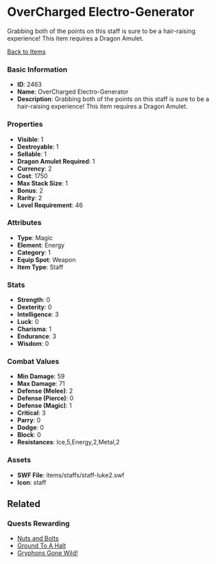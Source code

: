 # OverCharged Electro-Generator

Grabbing both of the points on this staff is sure to be a hair-raising experience! This item requires a Dragon Amulet.

[Back to Items](../items.md)

### Basic Information

- **ID**: 2463
- **Name**: OverCharged Electro-Generator
- **Description**: Grabbing both of the points on this staff is sure to be a hair-raising experience! This item requires a Dragon Amulet.

### Properties

- **Visible**: 1
- **Destroyable**: 1
- **Sellable**: 1
- **Dragon Amulet Required**: 1
- **Currency**: 2
- **Cost**: 1750
- **Max Stack Size**: 1
- **Bonus**: 2
- **Rarity**: 2
- **Level Requirement**: 46

### Attributes

- **Type**: Magic
- **Element**: Energy
- **Category**: 1
- **Equip Spot**: Weapon
- **Item Type**: Staff

### Stats

- **Strength**: 0
- **Dexterity**: 0
- **Intelligence**: 3
- **Luck**: 0
- **Charisma**: 1
- **Endurance**: 3
- **Wisdom**: 0

### Combat Values

- **Min Damage**: 59
- **Max Damage**: 71
- **Defense (Melee)**: 2
- **Defense (Pierce)**: 0
- **Defense (Magic)**: 1
- **Critical**: 3
- **Parry**: 0
- **Dodge**: 0
- **Block**: 0
- **Resistances**: Ice,5,Energy,2,Metal,2

### Assets

- **SWF File**: items/staffs/staff-luke2.swf
- **Icon**: staff

## Related

### Quests Rewarding

- [Nuts and Bolts](../quests/415-nuts-and-bolts.md)
- [Ground To A Halt](../quests/416-ground-to-a-halt.md)
- [Gryphons Gone Wild!](../quests/417-gryphons-gone-wild.md)

